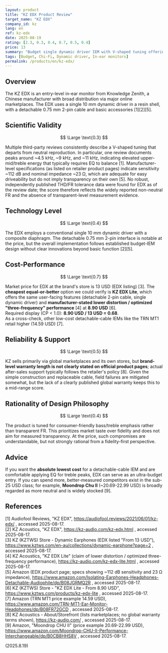 ```yaml
---
layout: product
title: "KZ EDX Product Review"
target_name: "KZ EDX"
company_id: kz
lang: en
ref: kz-edx
date: 2025-08-19
rating: [2.3, 0.3, 0.4, 0.7, 0.5, 0.4]
price: 13
summary: "Budget single dynamic driver IEM with V-shaped tuning offering basic functionality at entry-level pricing"
tags: [Budget, Chi-Fi, Dynamic driver, In-ear monitors]
permalink: /products/en/kz-edx/
---
```

## Overview

The KZ EDX is an entry-level in-ear monitor from Knowledge Zenith, a Chinese manufacturer with broad distribution via major online marketplaces. The EDX uses a single 10 mm dynamic driver in a resin shell, with a detachable 0.75 mm 2-pin cable and basic accessories [1][2][5].

## Scientific Validity

$$ \Large \text{0.3} $$

Multiple third-party reviews consistently describe a V-shaped tuning that departs from neutral reproduction. In particular, one review documents peaks around ~4.5 kHz, ~9 kHz, and ~11 kHz, indicating elevated upper-mid/treble energy that typically requires EQ to balance [1]. Manufacturer-level specifications (as listed on retailer product pages) indicate sensitivity ~112 dB and nominal impedance ~23 Ω, which are adequate for easy driveability but do not imply transparency on their own [5]. No robust, independently published THD/FR tolerance data were found for EDX as of the review date; the score therefore reflects the widely reported non-neutral FR and the absence of transparent-level measurement evidence.

## Technology Level

$$ \Large \text{0.4} $$

The EDX employs a conventional single 10 mm dynamic driver with a composite diaphragm. The detachable 0.75 mm 2-pin interface is notable at the price, but the overall implementation follows established budget-IEM design without clear innovations beyond basic function [2][5].

## Cost-Performance

$$ \Large \text{0.7} $$

Market price for EDX at the brand's store is 13 USD (EDX listing) [3]. The **cheapest equal-or-better** option we could verify is **KZ EDX Lite**, which offers the same user-facing features (detachable 2-pin cable, single dynamic driver) and **manufacturer-stated lower distortion / optimized "three-frequency" performance** [4] at **8.90 USD** [6].  
Required display (CP < 1.0): **8.90 USD / 13 USD = 0.68**.  
As a cross-check, other low-cost detachable-cable IEMs like the TRN MT1 retail higher (14.59 USD) [7].

## Reliability & Support

$$ \Large \text{0.5} $$

KZ sells primarily via global marketplaces and its own stores, but **brand-level warranty length is not clearly stated on official product pages**; actual after-sales support typically follows the retailer's policy [8]. Given the simple construction and replaceable cable, field failures are mitigated somewhat, but the lack of a clearly published global warranty keeps this to a mid-range score.

## Rationality of Design Philosophy

$$ \Large \text{0.4} $$

The product is tuned for consumer-friendly bass/treble emphasis rather than transparent FR. This prioritizes market taste over fidelity and does not aim for measured transparency. At the price, such compromises are understandable, but not strongly rational from a fidelity-first perspective.

## Advice

If you want the **absolute lowest cost** for a detachable-cable IEM and are comfortable applying EQ for treble peaks, EDX can serve as an ultra-budget entry. If you can spend more, better-measured competitors exist in the sub-25 USD class; for example, **Moondrop Chu II** (~20.69-22.99 USD) is broadly regarded as more neutral and is widely stocked [9].  

## References

[1] Audiofool Reviews, "KZ EDX", https://audiofool.reviews/2021/06/01/kz-edx/ , accessed 2025-08-17.  
[2] KZ Acoustics, "KZ EDX", https://kz-audio.com/kz-edx.html , accessed 2025-08-17.  
[3] KZ (KZTWS) Store - Dynamic Earphones (EDX listed "From 13 USD"), https://www.kztws.com/en-au/collections/dynamic-earphone?page=2 , accessed 2025-08-17.  
[4] KZ Acoustics, "KZ EDX Lite" (claim of lower distortion / optimized three-frequency performance), https://kz-audio.com/kz-edx-lite.html , accessed 2025-08-17.  
[5] Amazon (EDX product page; specs showing ~112 dB sensitivity and 23 Ω impedance), https://www.amazon.com/Isolating-Earphones-Headphones-Detachable-Audiophile/dp/B08JGRMQ2R , accessed 2025-08-17.  
[6] KZ (KZTWS) Store - "KZ EDX Lite - From 8.90 USD", https://www.kztws.com/products/kz-edx-lite , accessed 2025-08-17.  
[7] Amazon (TRN MT1 price example 14.59 USD), https://www.amazon.com/TRN-MT1-Ear-Monitor-Headphones/dp/B08FR72GCD , accessed 2025-08-17.  
[8] KZ Acoustics - About/Storefront (lists marketplaces; no global warranty terms shown), https://kz-audio.com/ , accessed 2025-08-17.  
[9] Amazon, "Moondrop CHU II" (price example 20.69-22.99 USD), https://www.amazon.com/Moondrop-CHU-II-Performance-Interchangeable/dp/B0CB8HHS8V , accessed 2025-08-17.

(2025.8.19)

